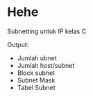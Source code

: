# Hehe

Subnetting untuk IP kelas C

Output:

- Jumlah ubnet
- Jumlah host/subnet
- Block subnet
- Subnet Mask
- Tabel Subnet
